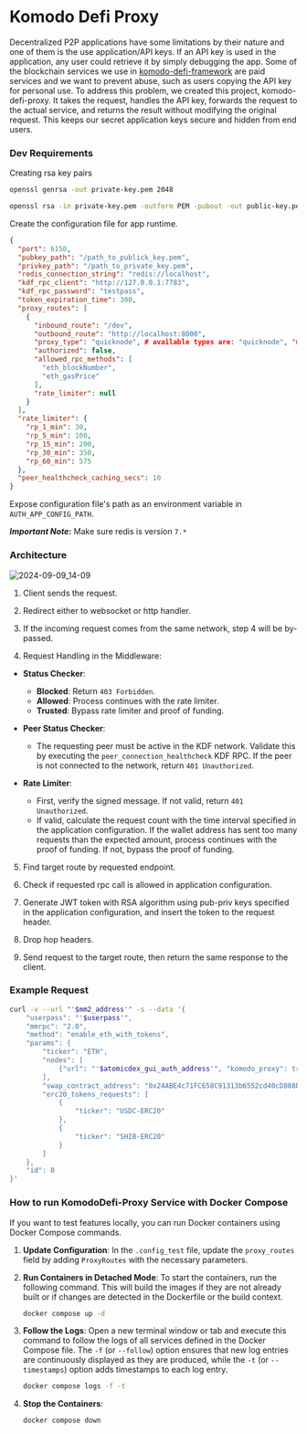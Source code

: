 # Komodo Defi Proxy

Decentralized P2P applications have some limitations by their nature and one of them is the use application/API keys. If an API key is used in the application, any user could retrieve it by simply debugging the app. Some of the blockchain services we use in [komodo-defi-framework](https://github.com/KomodoPlatform/komodo-defi-framework) are paid services and we want to prevent abuse, such as users copying the API key for personal use. To address this problem, we created this project, komodo-defi-proxy. It takes the request, handles the API key, forwards the request to the actual service, and returns the result without modifying the original request. This keeps our secret application keys secure and hidden from end users.

### Dev Requirements

Creating rsa key pairs

```sh
openssl genrsa -out private-key.pem 2048

openssl rsa -in private-key.pem -outform PEM -pubout -out public-key.pem
```

Create the configuration file for app runtime.

```json
{
  "port": 6150,
  "pubkey_path": "/path_to_publick_key.pem",
  "privkey_path": "/path_to_private_key.pem",
  "redis_connection_string": "redis://localhost",
  "kdf_rpc_client": "http://127.0.0.1:7783",
  "kdf_rpc_password": "testpass",
  "token_expiration_time": 300,
  "proxy_routes": [
    {
      "inbound_route": "/dev",
      "outbound_route": "http://localhost:8000",
      "proxy_type": "quicknode", # available types are: "quicknode", "moralis", "block_pi"
      "authorized": false,
      "allowed_rpc_methods": [
        "eth_blockNumber",
        "eth_gasPrice"
      ],
      "rate_limiter": null
    }
  ],
  "rate_limiter": {
    "rp_1_min": 30,
    "rp_5_min": 100,
    "rp_15_min": 200,
    "rp_30_min": 350,
    "rp_60_min": 575
  },
  "peer_healthcheck_caching_secs": 10
}
```

Expose configuration file's path as an environment variable in `AUTH_APP_CONFIG_PATH`.

***Important Note:*** Make sure redis is version `7.*`

### Architecture

![2024-09-09_14-09](https://github.com/user-attachments/assets/2775d73e-8003-4bfe-89e1-2c64da9e3004)

1) Client sends the request.

2) Redirect either to websocket or http handler.

3) If the incoming request comes from the same network, step 4 will be by-passed.

4) Request Handling in the Middleware:
  - **Status Checker**:
    - **Blocked**: Return `403 Forbidden`.
    - **Allowed**: Process continues with the rate limiter.
    - **Trusted**: Bypass rate limiter and proof of funding.

  - **Peer Status Checker**:
    - The requesting peer must be active in the KDF network. Validate this by executing the `peer_connection_healthcheck` KDF RPC. If the peer is not connected to the network, return `401 Unauthorized`.

  - **Rate Limiter**:
    - First, verify the signed message. If not valid, return `401 Unauthorized`.
    - If valid, calculate the request count with the time interval specified in the application configuration. If the wallet address has sent too many requests than the expected amount, process continues with the proof of funding. If not, bypass the proof of funding.

5) Find target route by requested endpoint.

6) Check if requested rpc call is allowed in application configuration.

7) Generate JWT token with RSA algorithm using pub-priv keys specified in the application configuration, and insert the token to the request header.

8) Drop hop headers.

9) Send request to the target route, then return the same response to the client.

### Example Request

```sh
curl -v --url "'$mm2_address'" -s --data '{
	"userpass": "'$userpass'",
	"mmrpc": "2.0",
	"method": "enable_eth_with_tokens",
	"params": {
		"ticker": "ETH",
		"nodes": [
			{"url": "'$atomicdex_gui_auth_address'", "komodo_proxy": true }
		],
		"swap_contract_address": "0x24ABE4c71FC658C91313b6552cd40cD808b3Ea80",
		"erc20_tokens_requests": [
			{
				"ticker": "USDC-ERC20"
			},
			{
				"ticker": "SHIB-ERC20"
			}
		]
	},
	"id": 0
}'
```

### How to run KomodoDefi-Proxy Service with Docker Compose

If you want to test features locally, you can run Docker containers using Docker Compose commands.

1. **Update Configuration**:
   In the `.config_test` file, update the `proxy_routes` field by adding `ProxyRoutes` with the necessary parameters.

2. **Run Containers in Detached Mode**:
   To start the containers, run the following command. This will build the images if they are not already built or if changes are detected in the Dockerfile or the build context.
   ```sh
   docker compose up -d
   ```

3. **Follow the Logs**:
   Open a new terminal window or tab and execute this command to follow the logs of all services defined in the Docker Compose file. The `-f` (or `--follow`) option ensures that new log entries are continuously displayed as they are produced, while the `-t` (or `--timestamps`) option adds timestamps to each log entry.
   ```sh
   docker compose logs -f -t
   ```

4. **Stop the Containers**:
   ```sh
   docker compose down
   ```
